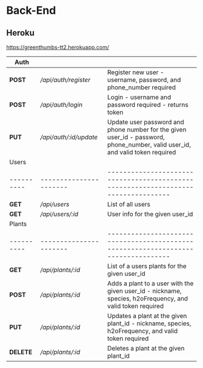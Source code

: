 # Back-End

## Heroku

https://greenthumbs-tt2.herokuapp.com/

| Auth       |                        |                                                                                                                               |
| ---------- | ---------------------- | ----------------------------------------------------------------------------------------------------------------------------- |
| **POST**   | _/api/auth/register_   | Register new user - username, password, and phone_number required                                                             |
| **POST**   | _/api/auth/login_      | Login - username and password required - returns token                                                                        |
| **PUT**    | _/api/auth/:id/update_ | Update user password and phone number for the given user_id - password, phone_number, valid user_id, and valid token required |
| Users      |                        |                                                                                                                               |
| ---------- | ---------------------- | ----------------------------------------------------------------------------------                                            |
| **GET**    | _/api/users_           | List of all users                                                                                                             |
| **GET**    | _/api/users/:id_       | User info for the given user_id                                                                                               |
| Plants     |                        |                                                                                                                               |
| ---------- | ---------------------- | ----------------------------------------------------------------------------------                                            |
| **GET**    | _/api/plants/:id_      | List of a users plants for the given user_id                                                                                  |
| **POST**   | _/api/plants/:id_      | Adds a plant to a user with the given user_id - nickname, species, h2oFrequency, and valid token required                     |
| **PUT**    | _/api/plants/:id_      | Updates a plant at the given plant_id - nickname, species, h2oFrequency, and valid token required                             |
| **DELETE** | _/api/plants/:id_      | Deletes a plant at the given plant_id                                                                                         |
